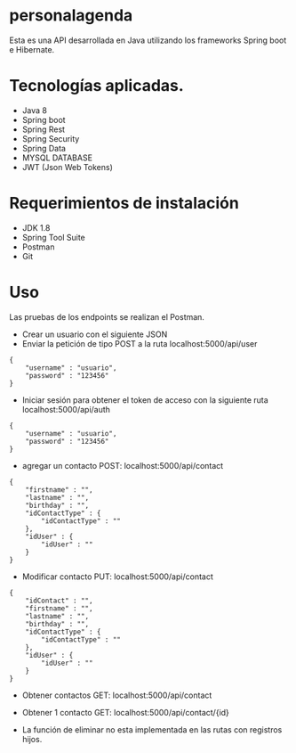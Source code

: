 # personalagenda

Esta es una API desarrollada en Java utilizando los frameworks Spring boot e Hibernate.

# Tecnologías aplicadas.

- Java 8
- Spring boot
- Spring Rest
- Spring Security
- Spring Data
- MYSQL DATABASE
- JWT (Json Web Tokens)

# Requerimientos de instalación

- JDK 1.8
- Spring Tool Suite
- Postman
- Git

# Uso

Las pruebas de los endpoints se realizan el Postman.

- Crear un usuario con el siguiente JSON
- Enviar la petición de tipo POST a la ruta localhost:5000/api/user

```
{
    "username" : "usuario",
    "password" : "123456"   
}
```

- Iniciar sesión para obtener el token de acceso con la siguiente ruta localhost:5000/api/auth

```
{
    "username" : "usuario",
    "password" : "123456"   
}
```

- agregar un contacto POST: localhost:5000/api/contact

```
{
    "firstname" : "",
    "lastname" : "",
    "birthday" : "",
    "idContactType" : {
        "idContactType" : ""
    },
    "idUser" : {
        "idUser" : ""
    }
}
```

- Modificar contacto PUT:  localhost:5000/api/contact

```
{
    "idContact" : "",
    "firstname" : "",
    "lastname" : "",
    "birthday" : "",
    "idContactType" : {
        "idContactType" : ""
    },
    "idUser" : {
        "idUser" : ""
    }
}
```

- Obtener contactos GET: localhost:5000/api/contact

- Obtener 1 contacto GET: localhost:5000/api/contact/{id}

- La función de eliminar no esta implementada en las rutas con registros hijos.
